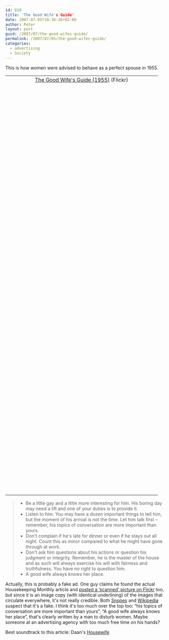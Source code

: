 ```yaml
---
id: 810
title: 'The Good Wife's Guide'
date: 2007-07-05T10:36:36+02:00
author: Peter
layout: post
guid: /2007/07/the-good-wifes-guide/
permalink: /2007/07/05/the-good-wifes-guide/
categories:
  - advertising
  - Society
---
```

This is how women were advised to behave as a perfect spouse in 1955.

<table>
  <tr>
    <td style="text-align: center">
      <a HREF="http://www.flickr.com/photos/pforret/724921048/">The Good Wife's Guide (1955)</a> (Flickr)
    </td>
  </tr>
  
  <tr>
    <td style="width: 460px; height: 640px; background: url(http://farm2.static.flickr.com/1190/724921048_c17afcb46b_o.jpg)">
    </td>
  </tr>
  
  <tr>
    <td style="width: 460px; height: 640px; background: url(http://farm2.static.flickr.com/1190/724921048_c17afcb46b_o.jpg) right">
    </td>
  </tr>
</table>

>   * Be a little gay and a little more interesting for him. His boring day may need a lift and one of your duties is to provide it.
>   * Listen to him. You may have a dozen important things to tell him, but the moment of his arrival is not the time. Let him talk first &#8211; remember, his topics of conversation are more important than yours. 
>   * Don't complain if he's late for dinner or even if he stays out all night. Count this as minor compared to what he might have gone through at work. 
>   * Don't ask him questions about his actions or question his judgment or integrity. Remember, he is the master of the house and as such will always exercise his will with fairness and truthfulness. You have no right to question him. 
>   * A good wife always knows her place. 

<!--more-->

  
Actually, this is probably a fake ad. One guy claims he found the actual Housekeeping Monthly article and [posted a &#8216;scanned' picture on Flickr](http://www.flickr.com/photos/scienceduck/120939898/) too, but since it is an image copy (with identical underlining) of the images that circulate everywhere, it's not really credible. Both [Snopes](http://www.snopes.com/language/document/goodwife.asp) and [Wikipedia](http://en.wikipedia.org/wiki/Good_wife's_guide) suspect that it's a fake. I think it's too much over the top too: &#8220;his topics of conversation are more important than yours&#8221;, &#8220;A good wife always knows her place&#8221;, that's clearly written by a man to disturb women. Maybe someone at an advertising agency with too much free time on his hands?

Best soundtrack to this article: Daan's [Housewife](http://www.youtube.com/watch?v=hnK78EYIx-Y)
